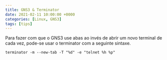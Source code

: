 ```yaml
---
title: GNS3 & Terminator
date: 2021-02-11 10:00:00 +0000
categories: [Linux, GNS3]
tags: [tips]
---
```


Para fazer com que o GNS3 use abas ao invés de abrir um novo terminal de cada vez, pode-se usar o terminator com a seguinte sintaxe.

`terminator -m --new-tab -T "%d" -e "telnet %h %p"`
